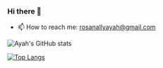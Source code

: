 ### Hi there 👋

- 📫 How to reach me: rosanallyayah@gmail.com

 ![Ayah's GitHub stats](https://github-readme-stats.vercel.app/api?username=ayahrosanally&show_icons=true&theme=radical)


 [![Top Langs](https://github-readme-stats.vercel.app/api/top-langs/?username=ayahrosanally&layout=compact&show_icons=true&theme=radical)](https://github.com/anuraghazra/github-readme-stats)
